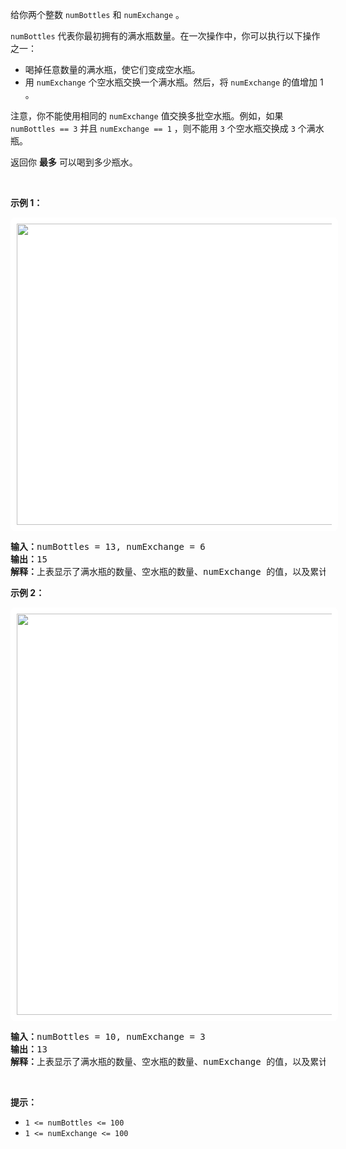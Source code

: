 <p>给你两个整数 <code>numBottles</code> 和 <code>numExchange</code> 。</p>

<p><code>numBottles</code> 代表你最初拥有的满水瓶数量。在一次操作中，你可以执行以下操作之一：</p>

<ul>
	<li>喝掉任意数量的满水瓶，使它们变成空水瓶。</li>
	<li>用 <code>numExchange</code> 个空水瓶交换一个满水瓶。然后，将 <code>numExchange</code> 的值增加 1 。</li>
</ul>

<p>注意，你不能使用相同的 <code>numExchange</code> 值交换多批空水瓶。例如，如果 <code>numBottles == 3</code> 并且 <code>numExchange == 1</code> ，则不能用 <code>3</code> 个空水瓶交换成 <code>3</code> 个满水瓶。</p>

<p>返回你 <strong>最多</strong> 可以喝到多少瓶水。</p>

<p>&nbsp;</p>

<p><strong class="example">示例 1：</strong></p>
<img alt="" src="https://assets.leetcode.com/uploads/2024/01/28/exampleone1.png" style="width: 948px; height: 482px; padding: 10px; background: #fff; border-radius: .5rem;" />
<pre>
<strong>输入：</strong>numBottles = 13, numExchange = 6
<strong>输出：</strong>15
<strong>解释：</strong>上表显示了满水瓶的数量、空水瓶的数量、numExchange 的值，以及累计喝掉的水瓶数量。
</pre>

<p><strong class="example">示例 2：</strong></p>
<img alt="" src="https://assets.leetcode.com/uploads/2024/01/28/example231.png" style="width: 990px; height: 642px; padding: 10px; background: #fff; border-radius: .5rem;" />
<pre>
<strong>输入：</strong>numBottles = 10, numExchange = 3
<strong>输出：</strong>13
<strong>解释：</strong>上表显示了满水瓶的数量、空水瓶的数量、numExchange 的值，以及累计喝掉的水瓶数量。</pre>

<p>&nbsp;</p>

<p><strong>提示：</strong></p>

<ul>
	<li><code>1 &lt;= numBottles &lt;= 100 </code></li>
	<li><code>1 &lt;= numExchange &lt;= 100</code></li>
</ul>
